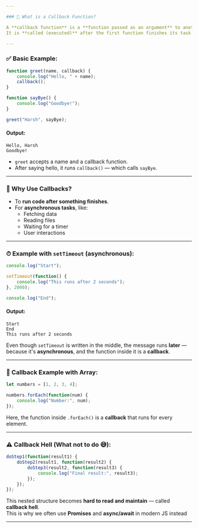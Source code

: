 ```yaml
---

### 🔁 What is a Callback Function?

A **callback function** is a **function passed as an argument** to another function.  
It is **called (executed)** after the first function finishes its task.

---
```


### ✅ Basic Example:

```js
function greet(name, callback) {
    console.log("Hello, " + name);
    callback();
}

function sayBye() {
    console.log("Goodbye!");
}

greet("Harsh", sayBye);
```

#### Output:
```
Hello, Harsh
Goodbye!
```

- `greet` accepts a name and a callback function.
- After saying hello, it runs `callback()` — which calls `sayBye`.

---

### 🔁 Why Use Callbacks?

- To **run code after something finishes**.
- For **asynchronous tasks**, like:
  - Fetching data
  - Reading files
  - Waiting for a timer
  - User interactions

---

### ⏱ Example with `setTimeout` (asynchronous):

```js
console.log("Start");

setTimeout(function() {
    console.log("This runs after 2 seconds");
}, 2000);

console.log("End");
```

#### Output:
```
Start
End
This runs after 2 seconds
```

Even though `setTimeout` is written in the middle, the message runs **later** — because it's **asynchronous**, and the function inside it is a **callback**.

---

### 🎯 Callback Example with Array:

```js
let numbers = [1, 2, 3, 4];

numbers.forEach(function(num) {
    console.log("Number:", num);
});
```

Here, the function inside `.forEach()` is a **callback** that runs for every element.

---

### ⚠️ Callback Hell (What not to do 😅):

```js
doStep1(function(result1) {
    doStep2(result1, function(result2) {
        doStep3(result2, function(result3) {
            console.log("Final result:", result3);
        });
    });
});
```

This nested structure becomes **hard to read and maintain** — called **callback hell**.  
This is why we often use **Promises** and **async/await** in modern JS instead

---
